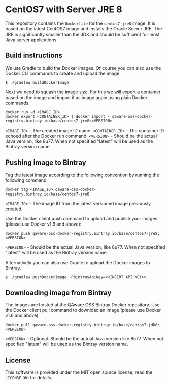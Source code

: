 # CentOS7 with Server JRE 8

This repository contains the `Dockerfile` for the `centos7-jre8` image. It is
based on the latest CentOS7 image and installs the Oracle Server JRE. The JRE
is significantly smaller than the JDK and should be sufficient for most Java
server applications.

## Build instructions

We use Gradle to build the Docker images. Of course you can also use the Docker
CLI commands to create and upload the image.
```shell
$ ./gradlew buildDockerImage
```

Next we need to squash the image size. For this we will export a container based
on the image and import it as image again using plain Docker commands.
```shell
docker run -d <IMAGE_ID>
docker export <CONTAINER_ID> | docker import - qaware-oss-docker-registry.bintray.io/base/centos7-jre8:<VERSION>
```

`<IMAGE_ID>` - The created image ID name.
`<CONTAINER_ID>` - The container ID echoed after the Docker run command.
`<VERSION>` - Should be the actual Java version, like 8u77. When not specified
"latest" will be used as the Bintray version name.

## Pushing image to Bintray

Tag the latest image according to the following convention by running the following command:
```shell
docker tag <IMAGE_ID> qaware-oss-docker-registry.bintray.io/base/centos7-jre8
```
`<IMAGE_ID>` - The image ID from the latest versioned image previously created.

Use the Docker client push command to upload and publish your images (please use
Docker v1.6 and above):
```shell
docker push qaware-oss-docker-registry.bintray.io/base/centos7-jre8:<VERSION>
```
`<VERSION>` - Should be the actual Java version, like 8u77. When not specified
"latest" will be used as the Bintray version name.

Alternatively you can also use Gradle to upload the Docker images to Bintray.
```shell
$ ./gradlew pushDockerImage -PbintrayApiKey=<<INSERT API KEY>>
```

## Downloading image from Bintray

The images are hosted at the QAware OSS Bintray Docker repository. Use the Docker
client pull command to download an image (please use Docker v1.6 and above):
```shell
docker pull qaware-oss-docker-registry.bintray.io/base/centos7-jdk8:<VERSION>
```
`<VERSION>` - Optional. Should be the actual Java version like 8u77. When not specified
"latest" will be used as the Bintray version name.

## License

This software is provided under the MIT open source license, read the `LICENSE`
file for details.
